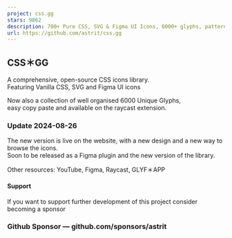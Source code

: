 ```yaml
---
project: css.gg
stars: 9862
description: 700+ Pure CSS, SVG & Figma UI Icons, 6000+ glyphs, patterns, colors and layouts.
url: https://github.com/astrit/css.gg
---
```


CSS＊GG
------

A comprehensive, open-source CSS icons library.  
Featuring Vanilla CSS, SVG and Figma UI icons

Now also a collection of well organised 6000 Unique Glyphs,  
easy copy paste and available on the raycast extension.

### Update 2024-08-26

The new version is live on the website, with a new design and a new way to browse the icons.  
Soon to be released as a Figma plugin and the new version of the library.

  

Other resources: YouTube, Figma, Raycast, GLYF＊APP

  

  

#### Support

If you want to support further development of this project consider becoming a sponsor

### Github Sponsor — github.com/sponsors/astrit
